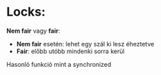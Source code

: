 # Locks:
**Nem fair** vagy **fair**:  
- **Nem fair** esetén: lehet egy szál ki lesz éheztetve  
- **Fair**: előbb utóbb mindenki sorra kerül

Hasonló funkció mint a synchronized